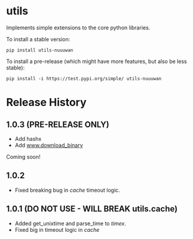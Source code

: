 # utils

Implements simple extensions to the core python libraries.

To install a stable version:

```
pip install utils-nuuuwan
```

To install a pre-release (which might have more features, but also be
less stable):

```
pip install -i https://test.pypi.org/simple/ utils-nuuuwan
```

# Release History

## 1.0.3 (PRE-RELEASE ONLY)

* Add hashx
* Add www.download_binary

Coming soon!

## 1.0.2

* Fixed breaking bug in *cache* timeout logic.


## 1.0.1 (DO NOT USE - WILL BREAK utils.cache)

* Added get_unixtime and parse_time to *timex*.
* Fixed big in timeout logic in *cache*
